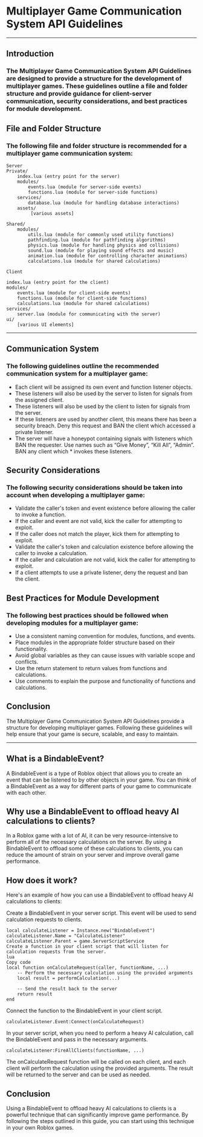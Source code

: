 # Multiplayer Game Communication System API Guidelines
---
## Introduction
### The Multiplayer Game Communication System API Guidelines are designed to provide a structure for the development of multiplayer games. These guidelines outline a file and folder structure and provide guidance for client-server communication, security considerations, and best practices for module development.

## File and Folder Structure
### The following file and folder structure is recommended for a multiplayer game communication system:
```
Server
Private/
    index.lua (entry point for the server)
    modules/
        events.lua (module for server-side events)
        functions.lua (module for server-side functions)
    services/
        database.lua (module for handling database interactions)
    assets/
         [various assets]

Shared/
    modules/
        utils.lua (module for commonly used utility functions)
        pathfinding.lua (module for pathfinding algorithms)
        physics.lua (module for handling physics and collisions)
        sound.lua (module for playing sound effects and music)
        animation.lua (module for controlling character animations)
        calculations.lua (module for shared calculations)
        
Client

index.lua (entry point for the client)
modules/
    events.lua (module for client-side events)
    functions.lua (module for client-side functions)
    calculations.lua (module for shared calculations)
services/
    server.lua (module for communicating with the server)
ui/
    [various UI elements]
```
---
## Communication System
### The following guidelines outline the recommended communication system for a multiplayer game:
* Each client will be assigned its own event and function listener objects.
* These listeners will also be used by the server to listen for signals from the assigned client.
* These listeners will also be used by the client to listen for signals from the server.
* If these listeners are used by another client, this means there has been a security breach. Deny this request and BAN the client which accessed a private listener.
* The server will have a honeypot containing signals with listeners which BAN the requester. Use names such as “Give Money”, “Kill All”, “Admin”. BAN any client which * invokes these listeners.
## Security Considerations
### The following security considerations should be taken into account when developing a multiplayer game:
* Validate the caller's token and event existence before allowing the caller to invoke a function.
* If the caller and event are not valid, kick the caller for attempting to exploit.
* If the caller does not match the player, kick them for attempting to exploit.
* Validate the caller's token and calculation existence before allowing the caller to invoke a calculation.
* If the caller and calculation are not valid, kick the caller for attempting to exploit.
* If a client attempts to use a private listener, deny the request and ban the client.
## Best Practices for Module Development
### The following best practices should be followed when developing modules for a multiplayer game:
* Use a consistent naming convention for modules, functions, and events.
* Place modules in the appropriate folder structure based on their functionality.
* Avoid global variables as they can cause issues with variable scope and conflicts.
* Use the return statement to return values from functions and calculations.
* Use comments to explain the purpose and functionality of functions and calculations.

## Conclusion
The Multiplayer Game Communication System API Guidelines provide a structure for developing multiplayer games. Following these guidelines will help ensure that your game is secure, scalable, and easy to maintain.

---

## What is a BindableEvent?
A BindableEvent is a type of Roblox object that allows you to create an event that can be listened to by other objects in your game. You can think of a BindableEvent as a way for different parts of your game to communicate with each other.

## Why use a BindableEvent to offload heavy AI calculations to clients?
In a Roblox game with a lot of AI, it can be very resource-intensive to perform all of the necessary calculations on the server. By using a BindableEvent to offload some of these calculations to clients, you can reduce the amount of strain on your server and improve overall game performance.

## How does it work?
Here's an example of how you can use a BindableEvent to offload heavy AI calculations to clients:

Create a BindableEvent in your server script. This event will be used to send calculation requests to clients.
```
local calculateListener = Instance.new("BindableEvent")
calculateListener.Name = "CalculateListener"
calculateListener.Parent = game.ServerScriptService
Create a function in your client script that will listen for calculation requests from the server.
lua
Copy code
local function onCalculateRequest(caller, functionName, ...)
    -- Perform the necessary calculation using the provided arguments
    local result = performCalculation(...)
    
    -- Send the result back to the server
    return result
end
```
Connect the function to the BindableEvent in your client script.
```
calculateListener.Event:Connect(onCalculateRequest)
```
In your server script, when you need to perform a heavy AI calculation, call the BindableEvent and pass in the necessary arguments.
```
calculateListener:FireAllClients(functionName, ...)
```
The onCalculateRequest function will be called on each client, and each client will perform the calculation using the provided arguments. The result will be returned to the server and can be used as needed.
## Conclusion
Using a BindableEvent to offload heavy AI calculations to clients is a powerful technique that can significantly improve game performance. By following the steps outlined in this guide, you can start using this technique in your own Roblox games.
